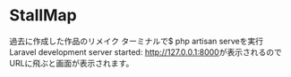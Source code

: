 # StallMap
過去に作成した作品のリメイク
ターミナルで$ php artisan serveを実行  
Laravel development server started: <http://127.0.0.1:8000>が表示されるのでURLに飛ぶと画面が表示されます。

